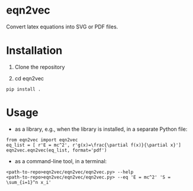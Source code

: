# eqn2vec
Convert latex equations into SVG or PDF files.

# Installation

1. Clone the repository

2. cd eqn2vec
```
pip install .
```

# Usage

* as a library, e.g., when the library is installed, in a separate Python file:
```
from eqn2vec import eqn2vec
eq_list = [ r'E = mc^2', r'g(x)=\frac{\partial f(x)}{\partial x}']
eqn2vec.eqn2vec(eq_list, format='pdf')
```

* as a command-line tool, in a terminal:
```
<path-to-repo>eqn2vec/eqn2vec/eqn2vec.py> --help
<path-to-repo>eqn2vec/eqn2vec/eqn2vec.py> --eq 'E = mc^2' 'S = \sum_{i=1}^n x_i'
```


